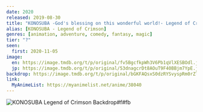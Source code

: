 ```yaml
---
date: 2020
released: 2019-08-30
title: "KONOSUBA -God's blessing on this wonderful world!- Legend of Crimson"
alias: [KONOSUBA - Legend of Crimson]
genres: [animation, adventure, comedy, fantasy, magic]
tier: "?"
seen:
  first: 2020-11-05
image:
  en: https://image.tmdb.org/t/p/original/fv5BgcfkpWh3V6Pb1qVlXESBOdl.jpg
  jp: https://image.tmdb.org/t/p/original/53dnagcrDt8AOuT9F40BBjm7YpE.jpg
backdrop: https://image.tmdb.org/t/p/original/bGKFAQsxS0dzRYSvyspRm0rZlfo.jpg
link:
  MyAnimeList: https://myanimelist.net/anime/38040
---
```



![KONOSUBA Legend of Crimson Backdrop#f#fb](https://image.tmdb.org/t/p/original/m5HPKCi7GdhKmxPTcOQmcLfEmZ9.jpg "Source: TMDB")
